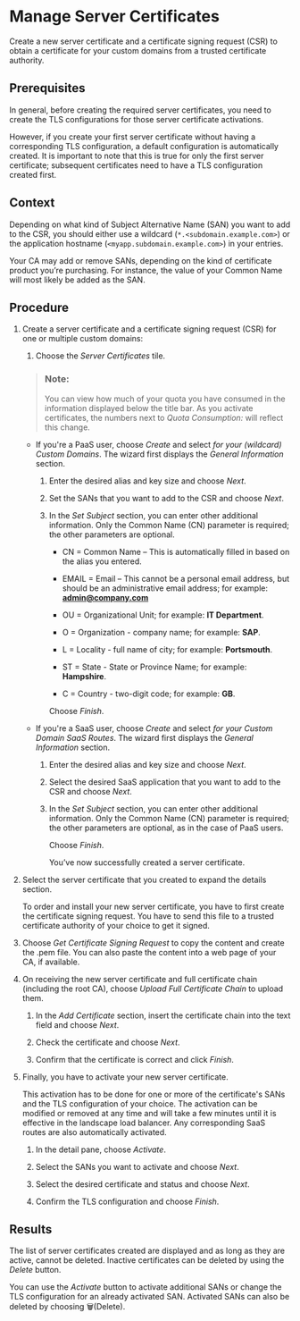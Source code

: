 <!-- loio1c4cbe695bed435f80a748a143a8351e -->

<link rel="stylesheet" type="text/css" href="../css/sap-icons.css"/>

# Manage Server Certificates

Create a new server certificate and a certificate signing request \(CSR\) to obtain a certificate for your custom domains from a trusted certificate authority.



<a name="loio1c4cbe695bed435f80a748a143a8351e__prereq_opk_fm3_zsb"/>

## Prerequisites

In general, before creating the required server certificates, you need to create the TLS configurations for those server certificate activations.

However, if you create your first server certificate without having a corresponding TLS configuration, a default configuration is automatically created. It is important to note that this is true for only the first server certificate; subsequent certificates need to have a TLS configuration created first.



<a name="loio1c4cbe695bed435f80a748a143a8351e__context_h43_ywx_yhb"/>

## Context

Depending on what kind of Subject Alternative Name \(SAN\) you want to add to the CSR, you should either use a wildcard \(`*.<subdomain.example.com>`\) or the application hostname \(`<myapp.subdomain.example.com>`\) in your entries.

Your CA may add or remove SANs, depending on the kind of certificate product you’re purchasing. For instance, the value of your Common Name will most likely be added as the SAN.



## Procedure

1.  Create a server certificate and a certificate signing request \(CSR\) for one or multiple custom domains:

    1.  Choose the *Server Certificates* tile.


    > ### Note:  
    > You can view how much of your quota you have consumed in the information displayed below the title bar. As you activate certificates, the numbers next to *Quota Consumption:* will reflect this change.

    -   If you're a PaaS user, choose *Create* and select *for your \(wildcard\) Custom Domains*. The wizard first displays the *General Information* section.
        1.  Enter the desired alias and key size and choose *Next*.

        2.  Set the SANs that you want to add to the CSR and choose *Next*.

        3.  In the *Set Subject* section, you can enter other additional information. Only the Common Name \(CN\) parameter is required; the other parameters are optional.

            -   CN = Common Name – This is automatically filled in based on the alias you entered.

            -   EMAIL = Email – This cannot be a personal email address, but should be an administrative email address; for example: **admin@company.com**

            -   OU = Organizational Unit; for example: **IT Department**.

            -   O = Organization - company name; for example: **SAP**.

            -   L = Locality - full name of city; for example: **Portsmouth**.

            -   ST = State - State or Province Name; for example: **Hampshire**.

            -   C = Country - two-digit code; for example: **GB**.


            Choose *Finish*.


    -   If you're a SaaS user, choose *Create* and select *for your Custom Domain SaaS Routes*. The wizard first displays the *General Information* section.
        1.  Enter the desired alias and key size and choose *Next*.

        2.  Select the desired SaaS application that you want to add to the CSR and choose *Next*.

        3.  In the *Set Subject* section, you can enter other additional information. Only the Common Name \(CN\) parameter is required; the other parameters are optional, as in the case of PaaS users.

            Choose *Finish*.

            You’ve now successfully created a server certificate.



2.  Select the server certificate that you created to expand the details section.

    To order and install your new server certificate, you have to first create the certificate signing request. You have to send this file to a trusted certificate authority of your choice to get it signed.

3.  Choose *Get Certificate Signing Request* to copy the content and create the .pem file. You can also paste the content into a web page of your CA, if available.

4.  On receiving the new server certificate and full certificate chain \(including the root CA\), choose *Upload Full Certificate Chain* to upload them.

    1.  In the *Add Certificate* section, insert the certificate chain into the text field and choose *Next*.

    2.  Check the certificate and choose *Next*.

    3.  Confirm that the certificate is correct and click *Finish*.


5.  Finally, you have to activate your new server certificate.

    This activation has to be done for one or more of the certificate's SANs and the TLS configuration of your choice. The activation can be modified or removed at any time and will take a few minutes until it is effective in the landscape load balancer. Any corresponding SaaS routes are also automatically activated.

    1.  In the detail pane, choose *Activate*.

    2.  Select the SANs you want to activate and choose *Next*.

    3.  Select the desired certificate and status and choose *Next*.

    4.  Confirm the TLS configuration and choose *Finish*.





<a name="loio1c4cbe695bed435f80a748a143a8351e__result_bcg_j2z_cqb"/>

## Results

The list of server certificates created are displayed and as long as they are active, cannot be deleted. Inactive certificates can be deleted by using the *Delete* button.

You can use the *Activate* button to activate additional SANs or change the TLS configuration for an already activated SAN. Activated SANs can also be deleted by choosing :wastebasket:\(Delete\).

